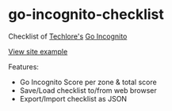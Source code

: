 # go-incognito-checklist
Checklist of [Techlore's](https://github.com/techlore-official) [Go Incognito](https://github.com/techlore-official/go-incognito)

[View site example](https://miniurl.id/tools/custom?id=x6a5zrrv)

Features:
- Go Incognito Score per zone & total score
- Save/Load checklist to/from web browser
- Export/Import checklist as JSON
